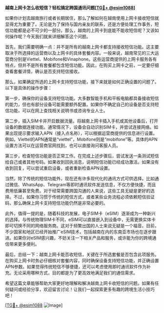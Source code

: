 **越南上网卡怎么收短信？轻松搞定跨国通讯问题[[TG💪+ @esim1088](https://t.me/s/esim1088)]**

如果你计划去越南旅行或者长期居住，那么了解如何在越南使用上网卡接收短信就显得尤为重要了。无论是为了保持与国内亲友的联系，还是方便处理工作事务，短信功能都是必不可少的一部分。那么，越南的上网卡到底能不能收短信呢？又该如何操作呢？今天我们就来详细解答这个问题。

首先，我们需要明确一点：并不是所有的越南上网卡都支持接收短信功能。这主要取决于所选择的运营商以及上网卡的具体套餐内容。一般来说，越南常见的三大运营商分别是Viettel、Mobifone和Vinaphone。这些运营商提供的上网卡服务各有特点，但并不是所有套餐都包含短信功能。因此，在购买上网卡之前，一定要仔细查看套餐详情，确认是否支持短信接收。

那么，如果确定所选的上网卡支持短信功能，接下来就是如何正确设置的问题了。以下是具体的操作步骤：

第一步，确保你的设备支持短信功能。大多数智能手机和平板电脑都具备接收短信的能力，但也有部分设备可能需要额外配置。如果你不确定自己的设备是否支持短信功能，可以在网上查找相关说明书或咨询专业人士。

第二步，插入SIM卡并开启数据流量。将越南上网卡插入手机或其他设备后，打开设备的数据连接功能。通常情况下，设备会自动识别SIM卡，并尝试连接网络。如果出现提示要求输入APN（接入点名称），可以根据运营商提供的信息进行设置。例如，Viettel的APN通常是“viettel”，Mobifone则是“mobifone”等。具体的APN设置方法可以在运营商官网找到，也可以直接询问客服人员。

第三步，检查短信功能是否正常工作。在完成上述步骤后，尝试发送一条测试短信给自己或者其他号码。如果收到回执消息，说明短信功能已经成功激活。如果没有收到回复，可以尝试重启设备，或者重新检查APN设置。

当然，除了传统的短信功能外，现在还有许多现代化的通讯方式可供选择。比如通过微信、WhatsApp、Telegram等即时通讯软件发送信息，不仅方便快捷，而且费用低廉甚至免费。对于经常需要跨国沟通的人来说，这些工具无疑是更好的选择。不过，如果你习惯于传统的短信方式，或者某些业务流程必须依赖短信验证码，那么确保上网卡支持短信功能仍然是非常必要的。

此外，值得一提的是，随着科技的发展，电子SIM卡（eSIM）逐渐成为一种新兴的选择。与传统物理SIM卡不同，eSIM可以直接嵌入到设备中，无需更换实体卡即可切换不同的网络服务商。这对于频繁出国的人士来说无疑是一个福音。目前，不少国家和地区已经开始推广eSIM技术，包括越南在内的东南亚市场也在逐步跟进。如果你对eSIM感兴趣，不妨关注一下相关产品和服务，或许能为你的跨境通信带来更多便利。

最后，总结一下：越南上网卡能否收短信，关键在于所选套餐是否包含此项服务。在购买上网卡时务必仔细核对套餐内容，同时确保设备支持短信功能，并正确设置APN参数。如果觉得传统短信不够便捷，还可以考虑使用即时通讯软件作为补充。无论采用哪种方式，目的都是为了更高效地满足我们的通信需求。

希望这篇文章能够帮助大家更好地理解和解决越南上网卡收短信的问题。如果有任何疑问或经验分享，欢迎留言讨论！让我们一起探索更多有趣的跨境生活小技巧吧！

[[TG💪+ @esim1088](https://t.me/s/esim1088) ![Image](https://i.postimg.cc/4NQfJmqS/Snipaste-2025-05-13-00-14-12.png)]